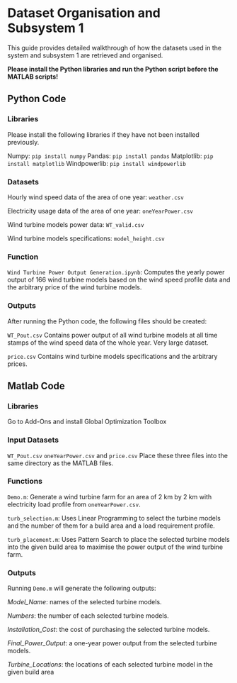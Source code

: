 # Dataset Organisation and Subsystem 1
This guide provides detailed walkthrough of how the datasets used in the system and subsystem 1 are retrieved and organised.

**Please install the Python libraries and run the Python script before the MATLAB scripts!**

## Python Code
### Libraries
Please install the following libraries if they have not been installed previously.

Numpy: `pip install numpy`
Pandas: `pip install pandas`
Matplotlib: `pip install matplotlib`
Windpowerlib: `pip install windpowerlib`

### Datasets
Hourly wind speed data of the area of one year: `weather.csv`

Electricity usage data of the area of one year: `oneYearPower.csv`

Wind turbine models power data: `WT_valid.csv`

Wind turbine models specifications: `model_height.csv`

### Function
`Wind Turbine Power Output Generation.ipynb`: Computes the yearly power output of 166 wind turbine models based on the wind speed profile data and the arbitrary price of the wind turbine models.

### Outputs
After running the Python code, the following files should be created:

`WT_Pout.csv` Contains power output of all wind turbine models at all time stamps of the wind speed data of the whole year. Very large dataset.

`price.csv` Contains wind turbine models specifications and the arbitrary prices. 

## Matlab Code
### Libraries
Go to Add-Ons and install Global Optimization Toolbox

### Input Datasets
`WT_Pout.csv` `oneYearPower.csv` and `price.csv` Place these three files into the same directory as the MATLAB files. 

### Functions
`Demo.m`: Generate a wind turbine farm for an area of 2 km by 2 km with electricity load profile from `oneYearPower.csv`.

`turb_selection.m`: Uses Linear Programming to select the turbine models and the number of them for a build area and a load requirement profile. 

`turb_placement.m`: Uses Pattern Search to place the selected turbine models into the given build area to maximise the power output of the wind turbine farm.

### Outputs
Running `Demo.m` will generate the following outputs:

_Model_Name_: names of the selected turbine models.

_Numbers_: the number of each selected turbine models. 

_Installation_Cost_: the cost of purchasing the selected turbine models. 

_Final_Power_Output_: a one-year power output from the selected turbine models.

_Turbine_Locations_: the locations of each selected turbine model in the given build area
